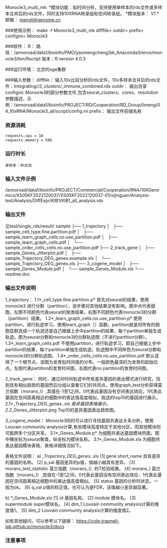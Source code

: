 Monocle3_multi_mk:
*模块功能：拟时间分析，支持使用单样本的rds文件或多样本合并后的rds文件，同时支持10XRNA转录组和空间转录组。
*模块版本： V1
*邮箱： mengli@genome.cn

###使用示例：
	make -f Monocle3_multi_mk difffile= outdir= prefix= configini= Monocle3

###软件：
	R：
		路径：/annoroad/data1/bioinfo/PMO/yaomengcheng/bk_Anaconda3/envs/monocle3/bin/Rscript
		版本：R version 4.0.3

###运行环境：
	北京的sge集群

###输入参数：
	difffile： 输入10x比较分析的rds文件，10x多样本合并后的rds文件：Integrating/*/2_clusters/*_immune_combined.rds
	outdir：   输出目录
	configini: Monocle3的部分参数文件,包含seurat_clusters、cores、resolution参数描述，示例：/annoroad/data1/bioinfo/PROJECT/RD/Cooperation/RD_Group/limeng/04_10xRNA/Monocle3_all/script/config.ini
	prefix：   输出文件前缀名称
### 资源消耗
	requests.cpu = 10
	requests.memory = 50G

### 运行时长
	单样本：4h左右

### 输入文件示例
/annoroad/data1/bioinfo/PROJECT/Commercial/Cooperation/RNA/10XGenomics/XS05KF2022120037/XS05KF2022120037-01/xijinguan/Analysis-test/Analysis/DiffExpr/KIB1/KIB1_all_analysis.rds

### 输出文件
见test/single_rds/result/
sample
├── 1_trajectory
│   ├── sample_cell_type.fine.partition.pdf
│   ├── sample_learn_graph_cells.no.use_partition.pdf
│   ├── sample_learn_graph_cells.pdf
│   └── sample_order_cells_cells.no.use_partition.pdf
├── 2_track_gene
│   ├── sample_Genes_Jitterplot.pdf
│   ├── sample_Trajectory_DEG_genes.example.xls
│   └── sample_Trajectory_DEG_genes.xls
├── 3_cogene_model
│   ├── sample_Genes_Module.pdf
│   └── sample_Genes_Module.xls
└── readme.doc



### 输出文件说明
1_trajectory：
1.1*_cell_type.fine.partition.p*
首先对seurat的结果，使用 monocle3 进行分群（partition），该步骤对其他结果没有影响。图中点代表细胞，左图不同颜色代表seurat的聚类结果，右图不同颜色代表monocle3的分群（partition）结果。
1.2*_learn_graph_cells.no.use_partition.p*
使用partition，进行轨迹学习，使用learn_graph（）函数。partition就是将所有的细胞亚群连成一个轨迹还是自己根据上步中partition的结果，每个partition单独生成轨迹。图为seurat分群和monocle3的分群轨迹图（不进行partition分群）。
1.3*_learn_graph_cells.pdf
不使用partition，进行轨迹学习，即自己根据上步中partition的结果，每个partition单独生成轨迹。轨迹图中不同样色为seurat分群和monocle3的分群轨迹图。
1.4*_order_cells_cells.no.use_partition.pdf
默认选择了一个根节点，该图为发育拟时间值的分布。一般颜色最深的为发育的起始位点。左图代表partition的发育时间图，右图代表no partition的发育时间图。

2_track_gene：
同时，通过对时间轨迹中所有差异基因的表达模式进行研究，找到具有相似趋势的基因然后分组以查看它们的共同点。使用graph_test分析获得莫兰指数（morans_I）,其值在-1至1之间，0代表此基因没有空间表达效应，1代表此基因在空间距离相近的细胞中的表达值高度相似，挑选的top10的基因进行展示。
2.1*_Trajectory_DEG_genes.*.xls
差异基因表格展示。
2.2*_Genes_Jitterplot.png
Top10的差异基因表达趋势图。

3_cogene_model：
Monocle3同时可以进行寻找基因共表达关系分析，使用Louvain community analysis计算,有些模块高度特定于其他分区，而其他模块则可能跨多个分区共享。
3.1*_Genes_Module.p*
为细胞共表达基因模块热图，图中横坐标为seurat聚类，纵坐标为模块名称。
3.1*_Genes_Module.xls
为细胞共表达基因模块表格，表格详细情况如下。

表格文件说明：
a)	*_Trajectory_DEG_genes.*.xls
[1]	gene short_name      具有差异的基因的名称。
[2]	p_val                 基因差异的p值，值越小越具有差异。
[3]	morans_test_statistic 莫兰指数（morans_I）的T检验结果。
[4]	morans_I              莫兰指数（morans_I）,其值在-1至1之间，0代表此基因没有空间表达效应，1代表此基因在空间距离相近细胞中的表达值高度相似。
[5]	status               基因的分析时状态，一般为ok。
[6]	q_val                 p值的校正值，也可认为是FDR，该值越小差异越显著。

b)	*_Genes_Module.xls
[1]	id                基因名称。
[2]	module            模块名。
[3]	supermodule       super模块名。
[4]	dim_1             Louvain community analysis计算的维度值1。
[5]	dim_2             Louvain community analysis计算的维度值2。



如有其他疑问，可以参考以下链接：
https://cole-trapnell-lab.github.io/monocle3/docs

### 注意事项

